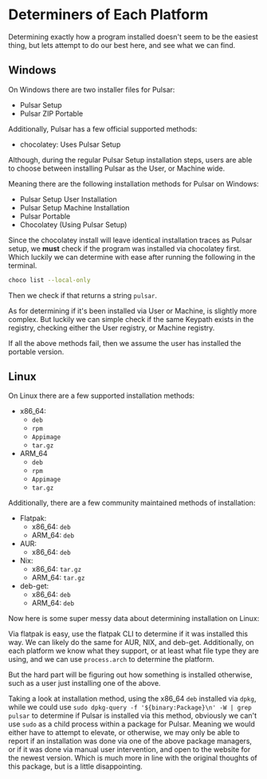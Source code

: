 # Determiners of Each Platform

Determining exactly how a program installed doesn't seem to be the easiest thing, but lets attempt to do our best here, and see what we can find.

## Windows

On Windows there are two installer files for Pulsar:
  * Pulsar Setup
  * Pulsar ZIP Portable

Additionally, Pulsar has a few official supported methods:
  * chocolatey: Uses Pulsar Setup

Although, during the regular Pulsar Setup installation steps, users are able to choose between installing Pulsar as the User, or Machine wide.

Meaning there are the following installation methods for Pulsar on Windows:
  * Pulsar Setup User Installation
  * Pulsar Setup Machine Installation
  * Pulsar Portable
  * Chocolatey (Using Pulsar Setup)

Since the chocolatey install will leave identical installation traces as Pulsar setup, we **must** check if the program was installed via chocolatey first. Which luckily we can determine with ease after running the following in the terminal.

```bash
choco list --local-only
```

Then we check if that returns a string `pulsar`.

As for determining if it's been installed via User or Machine, is slightly more complex.
But luckily we can simple check if the same Keypath exists in the registry, checking either the User registry, or Machine registry.

If all the above methods fail, then we assume the user has installed the portable version.

## Linux

On Linux there are a few supported installation methods:
  * x86_64:
    - `deb`
    - `rpm`
    - `Appimage`
    - `tar.gz`
  * ARM_64
    - `deb`
    - `rpm`
    - `Appimage`
    - `tar.gz`

Additionally, there are a few community maintained methods of installation:
  * Flatpak:
    - x86_64: `deb`
    - ARM_64: `deb`
  * AUR:
    - x86_64: `deb`
  * Nix:
    - x86_64: `tar.gz`
    - ARM_64: `tar.gz`
  * deb-get:
    - x86_64: `deb`
    - ARM_64: `deb`

Now here is some super messy data about determining installation on Linux:

Via flatpak is easy, use the flatpak CLI to determine if it was installed this way.
We can likely do the same for AUR, NIX, and deb-get.
Additionally, on each platform we know what they support, or at least what file type they are using, and we can use `process.arch` to determine the platform.

But the hard part will be figuring out how something is installed otherwise, such as a user just installing one of the above.

Taking a look at installation method, using the x86_64 `deb` installed via `dpkg`, while we could use `sudo dpkg-query -f '${binary:Package}\n' -W | grep pulsar` to determine if Pulsar is installed via this method, obviously we can't use `sudo` as a child process within a package for Pulsar. Meaning we would either have to attempt to elevate, or otherwise, we may only be able to report if an installation was done via one of the above package managers, or if it was done via manual user intervention, and open to the website for the newest version. Which is much more in line with the original thoughts of this package, but is a little disappointing.
